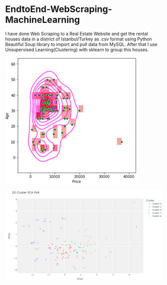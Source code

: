 # EndtoEnd-WebScraping-MachineLearning
 I have done Web Scraping to a Real Estate Website and get the rental houses data in a district of Istanbul/Turkey as .csv format using Python Beautiful Soup library to import and pull data from MySQL. After that I use Unsupervised Learning(Clustering) with sklearn to group this houses.

![Plot](images/webplot.png)

![Plot](images/webplot0.png)

